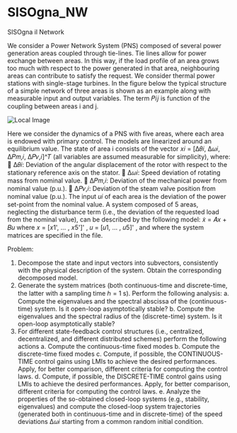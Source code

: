 # SISOgna_NW
SISOgna il Network

We consider a Power Network System (PNS) composed of several power generation areas coupled
through tie-lines. Tie lines allow for power exchange between areas. In this way, if the load profile of
an area grows too much with respect to the power generated in that area, neighbouring areas can
contribute to satisfy the request.
We consider thermal power stations with single-stage turbines. In the figure below the typical
structure of a simple network of three areas is shown as an example along with measurable input
and output variables. The term 𝑃𝑖𝑗 is function of the coupling between areas i and j.

![Local Image](SISOgna_NW/Screenshot_2024-03-22_alle_10.39.39.png)

Here we consider the dynamics of a PNS with five areas, where each area is endowed with primary
control. The models are linearized around an equilibrium value. The state of area i consists of the
vector 𝑥𝑖 = [Δ𝜃𝑖, Δ𝜔𝑖, Δ𝑃𝑚,𝑖, Δ𝑃𝑣,𝑖]^𝑇 (all variables are assumed measurable for simplicity), where:
 Δ𝜃𝑖: Deviation of the angular displacement of the rotor with respect to the stationary
reference axis on the stator.
 Δ𝜔𝑖: Speed deviation of rotating mass from nominal value.
 Δ𝑃𝑚,𝑖: Deviation of the mechanical power from nominal value (p.u.).
 Δ𝑃𝑣,𝑖: Deviation of the steam valve position from nominal value (p.u.).
The input 𝑢𝑖 of each area is the deviation of the power set-point from the nominal value. A system
composed of 5 areas, neglecting the disturbance term (i.e., the deviation of the requested load from
the nominal value), can be described by the following model:
𝑥̇ = 𝐴𝑥 + 𝐵𝑢
where 𝑥 = [𝑥1', … , 𝑥5']'
, 𝑢 = [𝑢1, … , 𝑢5]'
, and where the system matrices are specified in the file.



Problem:
1. Decompose the state and input vectors into subvectors, consistently with the physical
description of the system. Obtain the corresponding decomposed model.
2. Generate the system matrices (both continuous-time and discrete-time, the latter with a
sampling time ℎ = 1 s). Perform the following analysis:
a. Compute the eigenvalues and the spectral abscissa of the (continuous-time) system.
Is it open-loop asymptotically stable?
b. Compute the eigenvalues and the spectral radius of the (discrete-time) system. Is it
open-loop asymptotically stable?
3. For different state-feedback control structures (i.e., centralized, decentralized, and different
distributed schemes) perform the following actions
a. Compute the continuous-time fixed modes
b. Compute the discrete-time fixed modes
c. Compute, if possible, the CONTINUOUS-TIME control gains using LMIs to achieve the
desired performances. Apply, for better comparison, different criteria for computing
the control laws.
d. Compute, if possible, the DISCRETE-TIME control gains using LMIs to achieve the
desired performances. Apply, for better comparison, different criteria for computing
the control laws.
e. Analyze the properties of the so-obtained closed-loop systems (e.g., stability,
eigenvalues) and compute the closed-loop system trajectories (generated both in
continuous-time and in discrete-time) of the speed deviations Δ𝜔𝑖 starting from a
common random initial condition.

